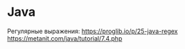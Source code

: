 # Java

Регулярные выражения:
https://proglib.io/p/25-java-regex
https://metanit.com/java/tutorial/7.4.php
